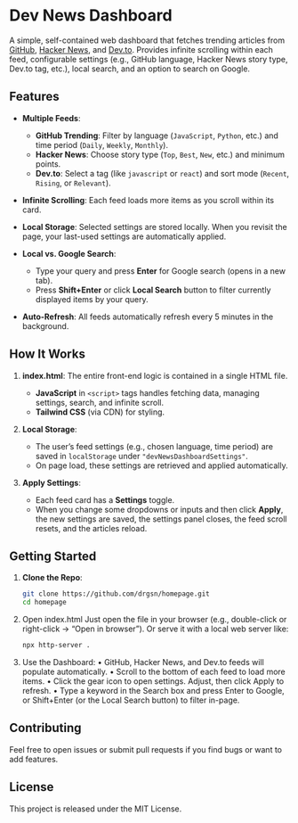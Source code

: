 # Dev News Dashboard

A simple, self-contained web dashboard that fetches trending articles from [GitHub](https://github.com/), [Hacker News](https://news.ycombinator.com/), and [Dev.to](https://dev.to/). Provides infinite scrolling within each feed, configurable settings (e.g., GitHub language, Hacker News story type, Dev.to tag, etc.), local search, and an option to search on Google.

## Features

- **Multiple Feeds**:
  - **GitHub Trending**: Filter by language (`JavaScript`, `Python`, etc.) and time period (`Daily`, `Weekly`, `Monthly`). 
  - **Hacker News**: Choose story type (`Top`, `Best`, `New`, etc.) and minimum points.
  - **Dev.to**: Select a tag (like `javascript` or `react`) and sort mode (`Recent`, `Rising`, or `Relevant`).

- **Infinite Scrolling**: Each feed loads more items as you scroll within its card.

- **Local Storage**: Selected settings are stored locally. When you revisit the page, your last-used settings are automatically applied.

- **Local vs. Google Search**:  
  - Type your query and press **Enter** for Google search (opens in a new tab).  
  - Press **Shift+Enter** or click **Local Search** button to filter currently displayed items by your query.

- **Auto-Refresh**: All feeds automatically refresh every 5 minutes in the background.

## How It Works

1. **index.html**: The entire front-end logic is contained in a single HTML file.  
   - **JavaScript** in `<script>` tags handles fetching data, managing settings, search, and infinite scroll.  
   - **Tailwind CSS** (via CDN) for styling.

2. **Local Storage**: 
   - The user’s feed settings (e.g., chosen language, time period) are saved in `localStorage` under `"devNewsDashboardSettings"`.
   - On page load, these settings are retrieved and applied automatically.

3. **Apply Settings**:
   - Each feed card has a **Settings** toggle.  
   - When you change some dropdowns or inputs and then click **Apply**, the new settings are saved, the settings panel closes, the feed scroll resets, and the articles reload.

## Getting Started

1. **Clone the Repo**:
   ```bash
   git clone https://github.com/drgsn/homepage.git
   cd homepage
   ```

2. Open index.html
Just open the file in your browser (e.g., double-click or right-click → “Open in browser”). Or serve it with a local web server like:

    ```bash
    npx http-server .
    ```

3.	Use the Dashboard:
	•	GitHub, Hacker News, and Dev.to feeds will populate automatically.
	•	Scroll to the bottom of each feed to load more items.
	•	Click the gear icon to open settings. Adjust, then click Apply to refresh.
	•	Type a keyword in the Search box and press Enter to Google, or Shift+Enter (or the Local Search button) to filter in-page.


## Contributing

Feel free to open issues or submit pull requests if you find bugs or want to add features.

## License

This project is released under the MIT License.